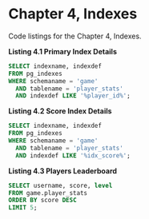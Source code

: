 # Chapter 4, Indexes

Code listings for the Chapter 4, Indexes.

**Listing 4.1 Primary Index Details**
```sql
SELECT indexname, indexdef
FROM pg_indexes
WHERE schemaname = 'game'
  AND tablename = 'player_stats'
  AND indexdef LIKE '%player_id%';
```

**Listing 4.2 Score Index Details**
```sql
SELECT indexname, indexdef
FROM pg_indexes
WHERE schemaname = 'game'
  AND tablename = 'player_stats'
  AND indexdef LIKE '%idx_score%';
```

**Listing 4.3 Players Leaderboard**
```sql
SELECT username, score, level 
FROM game.player_stats 
ORDER BY score DESC 
LIMIT 5;
```

